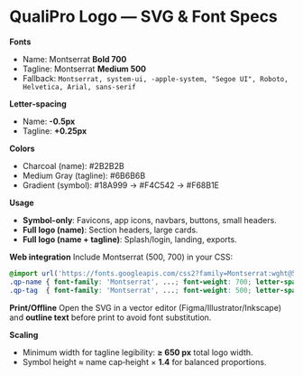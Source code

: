 
# QualiPro Logo — SVG & Font Specs

**Fonts**
- Name: Montserrat **Bold 700**
- Tagline: Montserrat **Medium 500**
- Fallback: `Montserrat, system-ui, -apple-system, "Segoe UI", Roboto, Helvetica, Arial, sans-serif`

**Letter‑spacing**
- Name: **-0.5px**
- Tagline: **+0.25px**

**Colors**
- Charcoal (name): #2B2B2B
- Medium Gray (tagline): #6B6B6B
- Gradient (symbol): #18A999 → #F4C542 → #F68B1E

**Usage**
- **Symbol-only**: Favicons, app icons, navbars, buttons, small headers.
- **Full logo (name)**: Section headers, large cards.
- **Full logo (name + tagline)**: Splash/login, landing, exports.

**Web integration**
Include Montserrat (500, 700) in your CSS:
```css
@import url('https://fonts.googleapis.com/css2?family=Montserrat:wght@500;700&display=swap');
.qp-name { font-family: 'Montserrat', ...; font-weight: 700; letter-spacing:-0.5px; }
.qp-tag  { font-family: 'Montserrat', ...; font-weight: 500; letter-spacing:0.25px; }
```

**Print/Offline**
Open the SVG in a vector editor (Figma/Illustrator/Inkscape) and **outline text** before print to avoid font substitution.

**Scaling**
- Minimum width for tagline legibility: **≥ 650 px** total logo width.
- Symbol height ≈ name cap‑height × **1.4** for balanced proportions.
